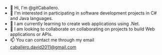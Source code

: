 - 👋 Hi, I'm @gitCaballero.
- 👀 I'm interested in participating in software development projects in C# and Java languages.
- 🌱 I am currently learning to create web applications using .Net.
- 💞️ I am looking to collaborate on collaborating on projects to build Web applications or APIs.
- 📫 You can contact me through my email caballero.david2011@gmail.com

<!---
gitCaballero/gitCaballero is a special ✨ repository ✨ because its `README.md` (this file) appears in your GitHub profile.
You can click the Preview link to take a look at your changes.
--->
